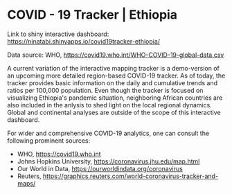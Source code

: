 # COVID - 19 Tracker | Ethiopia

Link to shiny interactive dashboard: https://ninatabi.shinyapps.io/covid19tracker-ethiopia/

Data source: WHO, https://covid19.who.int/WHO-COVID-19-global-data.csv

A current variation of the interactive mapping tracker is a demo-version of an upcoming more detailed region-based COVID-19 tracker. 
As of today, the tracker provides basic information on the daily and cumulative trends and ratios per 100,000 population.
Even though the tracker is focused on visualizing Ethiopia's pandemic situation, neighboring African countries are also included in the anlysis to shed light on the local regional dynamics. Global and continental analyses are outside of the scope of this interactive dashboard. 

For wider and comprehensive COVID-19 analytics, one can consult the following prominent sources:
- WHO, https://covid19.who.int
- Johns Hopkins University, https://coronavirus.jhu.edu/map.html
- Our World in Data, https://ourworldindata.org/coronavirus
- Reuters, https://graphics.reuters.com/world-coronavirus-tracker-and-maps/
